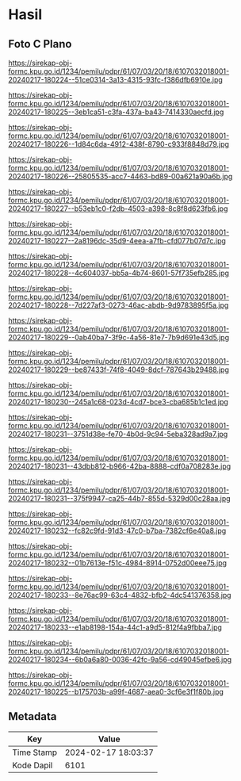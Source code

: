 # Hasil

## Foto C Plano

https://sirekap-obj-formc.kpu.go.id/1234/pemilu/pdpr/61/07/03/20/18/6107032018001-20240217-180224--51ce0314-3a13-4315-93fc-f386dfb6910e.jpg

https://sirekap-obj-formc.kpu.go.id/1234/pemilu/pdpr/61/07/03/20/18/6107032018001-20240217-180225--3eb1ca51-c3fa-437a-ba43-7414330aecfd.jpg

https://sirekap-obj-formc.kpu.go.id/1234/pemilu/pdpr/61/07/03/20/18/6107032018001-20240217-180226--1d84c6da-4912-438f-8790-c933f8848d79.jpg

https://sirekap-obj-formc.kpu.go.id/1234/pemilu/pdpr/61/07/03/20/18/6107032018001-20240217-180226--25805535-acc7-4463-bd89-00a621a90a6b.jpg

https://sirekap-obj-formc.kpu.go.id/1234/pemilu/pdpr/61/07/03/20/18/6107032018001-20240217-180227--b53eb1c0-f2db-4503-a398-8c8f8d623fb6.jpg

https://sirekap-obj-formc.kpu.go.id/1234/pemilu/pdpr/61/07/03/20/18/6107032018001-20240217-180227--2a8196dc-35d9-4eea-a7fb-cfd077b07d7c.jpg

https://sirekap-obj-formc.kpu.go.id/1234/pemilu/pdpr/61/07/03/20/18/6107032018001-20240217-180228--4c604037-bb5a-4b74-8601-57f735efb285.jpg

https://sirekap-obj-formc.kpu.go.id/1234/pemilu/pdpr/61/07/03/20/18/6107032018001-20240217-180228--7d227af3-0273-46ac-abdb-9d9783895f5a.jpg

https://sirekap-obj-formc.kpu.go.id/1234/pemilu/pdpr/61/07/03/20/18/6107032018001-20240217-180229--0ab40ba7-3f9c-4a56-81e7-7b9d691e43d5.jpg

https://sirekap-obj-formc.kpu.go.id/1234/pemilu/pdpr/61/07/03/20/18/6107032018001-20240217-180229--be87433f-74f8-4049-8dcf-787643b29488.jpg

https://sirekap-obj-formc.kpu.go.id/1234/pemilu/pdpr/61/07/03/20/18/6107032018001-20240217-180230--245a1c68-023d-4cd7-bce3-cba685b1c1ed.jpg

https://sirekap-obj-formc.kpu.go.id/1234/pemilu/pdpr/61/07/03/20/18/6107032018001-20240217-180231--3751d38e-fe70-4b0d-9c94-5eba328ad9a7.jpg

https://sirekap-obj-formc.kpu.go.id/1234/pemilu/pdpr/61/07/03/20/18/6107032018001-20240217-180231--43dbb812-b966-42ba-8888-cdf0a708283e.jpg

https://sirekap-obj-formc.kpu.go.id/1234/pemilu/pdpr/61/07/03/20/18/6107032018001-20240217-180231--375f9947-ca25-44b7-855d-5329d00c28aa.jpg

https://sirekap-obj-formc.kpu.go.id/1234/pemilu/pdpr/61/07/03/20/18/6107032018001-20240217-180232--fc82c9fd-91d3-47c0-b7ba-7382cf6e40a8.jpg

https://sirekap-obj-formc.kpu.go.id/1234/pemilu/pdpr/61/07/03/20/18/6107032018001-20240217-180232--01b7613e-f51c-4984-8914-0752d00eee75.jpg

https://sirekap-obj-formc.kpu.go.id/1234/pemilu/pdpr/61/07/03/20/18/6107032018001-20240217-180233--8e76ac99-63c4-4832-bfb2-4dc541376358.jpg

https://sirekap-obj-formc.kpu.go.id/1234/pemilu/pdpr/61/07/03/20/18/6107032018001-20240217-180233--e1ab8198-154a-44c1-a9d5-812f4a9fbba7.jpg

https://sirekap-obj-formc.kpu.go.id/1234/pemilu/pdpr/61/07/03/20/18/6107032018001-20240217-180234--6b0a6a80-0036-42fc-9a56-cd49045efbe6.jpg

https://sirekap-obj-formc.kpu.go.id/1234/pemilu/pdpr/61/07/03/20/18/6107032018001-20240217-180225--b175703b-a99f-4687-aea0-3cf6e3f1f80b.jpg


## Metadata

| Key        | Value               |
| ---------- | ------------------- |
| Time Stamp | 2024-02-17 18:03:37 |
| Kode Dapil | 6101                |



